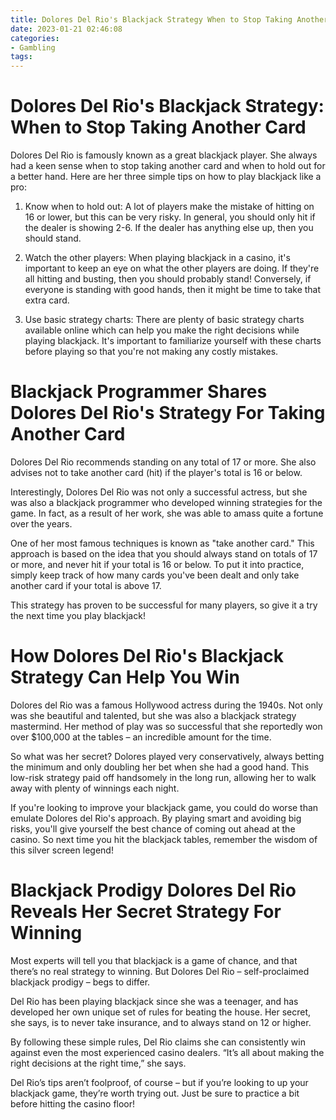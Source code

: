 ```yaml
---
title: Dolores Del Rio's Blackjack Strategy When to Stop Taking Another Card
date: 2023-01-21 02:46:08
categories:
- Gambling
tags:
---
```



#  Dolores Del Rio's Blackjack Strategy: When to Stop Taking Another Card

Dolores Del Rio is famously known as a great blackjack player. She always had a keen sense when to stop taking another card and when to hold out for a better hand. Here are her three simple tips on how to play blackjack like a pro:

1. Know when to hold out: A lot of players make the mistake of hitting on 16 or lower, but this can be very risky. In general, you should only hit if the dealer is showing 2-6. If the dealer has anything else up, then you should stand.

2. Watch the other players: When playing blackjack in a casino, it's important to keep an eye on what the other players are doing. If they're all hitting and busting, then you should probably stand! Conversely, if everyone is standing with good hands, then it might be time to take that extra card.

3. Use basic strategy charts: There are plenty of basic strategy charts available online which can help you make the right decisions while playing blackjack. It's important to familiarize yourself with these charts before playing so that you're not making any costly mistakes.

#  Blackjack Programmer Shares Dolores Del Rio's Strategy For Taking Another Card

Dolores Del Rio recommends standing on any total of 17 or more. She also advises not to take another card (hit) if the player's total is 16 or below.

Interestingly, Dolores Del Rio was not only a successful actress, but she was also a blackjack programmer who developed winning strategies for the game. In fact, as a result of her work, she was able to amass quite a fortune over the years.

One of her most famous techniques is known as "take another card." This approach is based on the idea that you should always stand on totals of 17 or more, and never hit if your total is 16 or below. To put it into practice, simply keep track of how many cards you've been dealt and only take another card if your total is above 17.

This strategy has proven to be successful for many players, so give it a try the next time you play blackjack!

#  How Dolores Del Rio's Blackjack Strategy Can Help You Win

Dolores del Rio was a famous Hollywood actress during the 1940s. Not only was she beautiful and talented, but she was also a blackjack strategy mastermind. Her method of play was so successful that she reportedly won over $100,000 at the tables – an incredible amount for the time.

So what was her secret? Dolores played very conservatively, always betting the minimum and only doubling her bet when she had a good hand. This low-risk strategy paid off handsomely in the long run, allowing her to walk away with plenty of winnings each night.

If you're looking to improve your blackjack game, you could do worse than emulate Dolores del Rio's approach. By playing smart and avoiding big risks, you'll give yourself the best chance of coming out ahead at the casino. So next time you hit the blackjack tables, remember the wisdom of this silver screen legend!

#  Blackjack Prodigy Dolores Del Rio Reveals Her Secret Strategy For Winning

Most experts will tell you that blackjack is a game of chance, and that there’s no real strategy to winning. But Dolores Del Rio – self-proclaimed blackjack prodigy – begs to differ.

Del Rio has been playing blackjack since she was a teenager, and has developed her own unique set of rules for beating the house. Her secret, she says, is to never take insurance, and to always stand on 12 or higher.

By following these simple rules, Del Rio claims she can consistently win against even the most experienced casino dealers. “It’s all about making the right decisions at the right time,” she says.

Del Rio’s tips aren’t foolproof, of course – but if you’re looking to up your blackjack game, they’re worth trying out. Just be sure to practice a bit before hitting the casino floor!